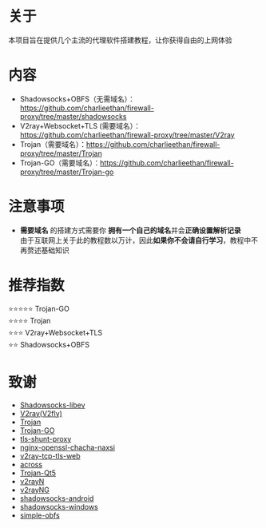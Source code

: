 # 关于
本项目旨在提供几个主流的代理软件搭建教程，让你获得自由的上网体验
# 内容
- Shadowsocks+OBFS（无需域名）：https://github.com/charlieethan/firewall-proxy/tree/master/shadowsocks  
- V2ray+Websocket+TLS (需要域名）：https://github.com/charlieethan/firewall-proxy/tree/master/V2ray     
- Trojan（需要域名）：https://github.com/charlieethan/firewall-proxy/tree/master/Trojan      
- Trojan-GO（需要域名）：https://github.com/charlieethan/firewall-proxy/tree/master/Trojan-go    
# 注意事项
- **需要域名** 的搭建方式需要你 **拥有一个自己的域名**并会**正确设置解析记录**     
由于互联网上关于此的教程数以万计，因此**如果你不会请自行学习**，教程中不再赘述基础知识
# 推荐指数  
⭐⭐⭐⭐⭐ Trojan-GO       
⭐⭐⭐⭐ Trojan             
⭐⭐⭐ V2ray+Websocket+TLS        
⭐⭐ Shadowsocks+OBFS     
# 致谢  
- [Shadowsocks-libev](https://github.com/clowwindy/shadowsocks-libev/tree/master)      
- [V2ray(V2fly)](https://github.com/v2fly/v2ray-core)         
- [Trojan](https://github.com/trojan-gfw/trojan)       
- [Trojan-GO](https://github.com/p4gefau1t/trojan-go)      
- [tls-shunt-proxy](https://github.com/liberal-boy/tls-shunt-proxy)      
- [nginx-openssl-chacha-naxsi](https://github.com/stylersnico/nginx-openssl-chacha-naxsi)     
- [v2ray-tcp-tls-web](https://github.com/phlinhng/v2ray-tcp-tls-web)        
- [across](https://github.com/teddysun/across)     
- [Trojan-Qt5](https://github.com/Trojan-Qt5/Trojan-Qt5)     
- [v2rayN](https://github.com/2dust/v2rayN)      
- [v2rayNG](https://github.com/2dust/v2rayNG)     
- [shadowsocks-android](https://github.com/shadowsocks/shadowsocks-android)     
- [shadowsocks-windows](https://github.com/shadowsocks/shadowsocks-windows)     
- [simple-obfs](https://github.com/shadowsocks/simple-obfs)   
